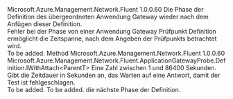 <Type Name="IWithTimeout&lt;ParentT&gt;" FullName="Microsoft.Azure.Management.Network.Fluent.ApplicationGatewayProbe.Definition.IWithTimeout&lt;ParentT&gt;">
  <TypeSignature Language="C#" Value="public interface IWithTimeout&lt;ParentT&gt;" />
  <TypeSignature Language="ILAsm" Value=".class public interface auto ansi abstract IWithTimeout`1&lt;ParentT&gt;" />
  <TypeSignature Language="DocId" Value="T:Microsoft.Azure.Management.Network.Fluent.ApplicationGatewayProbe.Definition.IWithTimeout`1" />
  <TypeSignature Language="VB.NET" Value="Public Interface IWithTimeout(Of ParentT)" />
  <TypeSignature Language="F#" Value="type IWithTimeout&lt;'ParentT&gt; = interface" />
  <AssemblyInfo>
    <AssemblyName>Microsoft.Azure.Management.Network.Fluent</AssemblyName>
    <AssemblyVersion>1.0.0.60</AssemblyVersion>
  </AssemblyInfo>
  <TypeParameters>
    <TypeParameter Name="ParentT" />
  </TypeParameters>
  <Interfaces />
  <Docs>
    <typeparam name="ParentT">Die Phase der Definition des übergeordneten Anwendung Gateway wieder nach dem Anfügen dieser Definition.</typeparam>
    <summary>
            Fehler bei der Phase von einer Anwendung Gateway Prüfpunkt Definition ermöglicht die Zeitspanne, nach dem Angeben der Prüfpunkts betrachtet wird.
            </summary>
    <remarks>To be added.</remarks>
  </Docs>
  <Members>
    <Member MemberName="WithTimeoutInSeconds">
      <MemberSignature Language="C#" Value="public Microsoft.Azure.Management.Network.Fluent.ApplicationGatewayProbe.Definition.IWithAttach&lt;ParentT&gt; WithTimeoutInSeconds (int seconds);" />
      <MemberSignature Language="ILAsm" Value=".method public hidebysig newslot virtual instance class Microsoft.Azure.Management.Network.Fluent.ApplicationGatewayProbe.Definition.IWithAttach`1&lt;!ParentT&gt; WithTimeoutInSeconds(int32 seconds) cil managed" />
      <MemberSignature Language="DocId" Value="M:Microsoft.Azure.Management.Network.Fluent.ApplicationGatewayProbe.Definition.IWithTimeout`1.WithTimeoutInSeconds(System.Int32)" />
      <MemberSignature Language="VB.NET" Value="Public Function WithTimeoutInSeconds (seconds As Integer) As IWithAttach(Of ParentT)" />
      <MemberSignature Language="F#" Value="abstract member WithTimeoutInSeconds : int -&gt; Microsoft.Azure.Management.Network.Fluent.ApplicationGatewayProbe.Definition.IWithAttach&lt;'ParentT&gt;" Usage="iWithTimeout.WithTimeoutInSeconds seconds" />
      <MemberType>Method</MemberType>
      <AssemblyInfo>
        <AssemblyName>Microsoft.Azure.Management.Network.Fluent</AssemblyName>
        <AssemblyVersion>1.0.0.60</AssemblyVersion>
      </AssemblyInfo>
      <ReturnValue>
        <ReturnType>Microsoft.Azure.Management.Network.Fluent.ApplicationGatewayProbe.Definition.IWithAttach&lt;ParentT&gt;</ReturnType>
      </ReturnValue>
      <Parameters>
        <Parameter Name="seconds" Type="System.Int32" />
      </Parameters>
      <Docs>
        <param name="seconds">Eine Zahl zwischen 1 und 86400 Sekunden.</param>
        <summary>
            Gibt die Zeitdauer in Sekunden an, das Warten auf eine Antwort, damit der Test ist fehlgeschlagen.
            </summary>
        <returns>To be added.</returns>
        <remarks>To be added.</remarks>
        <return>die nächste Phase der Definition.</return>
      </Docs>
    </Member>
  </Members>
</Type>